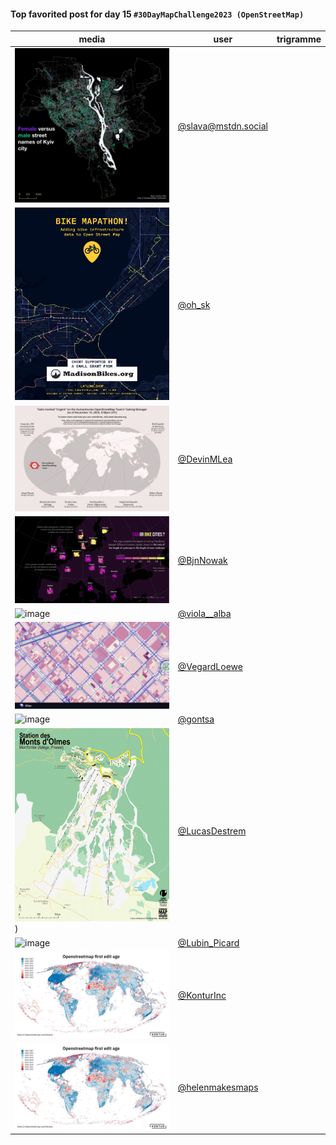 #### Top favorited post for day 15 `#30DayMapChallenge2023 (OpenStreetMap)`

| media | user | trigramme |
|-------|------|-----------|
|![image](../uploads/cb0058101696bd3121479d69f0479819/image.png)|[@slava@mstdn.social](https://mastodon.tetaneutral.net/@slava@mstdn.social/111414402134413733)|  |
|![image](../uploads/a7609ceaf8ba4f8f76d51fb5868a82ff/image.png)|[@oh_sk](https://twitter.com/oh_sk/status/1724791083073454456)|  |
|![image](../uploads/c80f537a22df64982dea1d4860de4e1e/image.png)|[@DevinMLea](https://twitter.com/DevinMLea/status/1724816741165920539)|  |
|![image](../uploads/ed5b36d0349ea2cb8700606bce627ef1/image.png)|[@BjnNowak](https://twitter.com/BjnNowak/status/1724664776817864943)|  |
|![image](../uploads/e9cc90ada07739a26bcc6fd47aceb918/image.png)|[@viola__alba](https://twitter.com/viola__alba/status/1724756714921038088)|  |
|![image](../uploads/c2a47d0e804f34f4a7b0caccbe8466d1/image.png)|[@VegardLoewe](https://twitter.com/VegardLoewe/status/1724883156191338630)|  |
|![image](../uploads/06faec4d7141f4b4f0a9c4d71365d2d1/image.png)|[@gontsa](https://twitter.com/gontsa/status/1724961457169744240)|  |
|![image](../uploads/e441dddb6475751b3373207d949e33a2/image.png))|[@LucasDestrem](https://twitter.com/LucasDestrem/status/1724887606050123874)|  |
|![image](../uploads/527a54c3289029f3572c179f51f6c398/image.png)|[@Lubin_Picard](https://twitter.com/Lubin_Picard/status/1724683651173241150)|  |
|![image](../uploads/974655f43628e62554d4b961ccf8f93a/image.png)|[@KonturInc](https://twitter.com/KonturInc/status/1724709820832366646)|  |
|![image](../uploads/974655f43628e62554d4b961ccf8f93a/image.png)|[@helenmakesmaps]([[https://twitter.com/KonturInc/status/1724709820832366646])|  |
